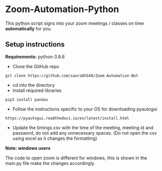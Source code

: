 # Zoom-Automation-Python

This python script signs into your zoom meetings / classes on time **automatically** for you.


## Setup instructions

**Requirements:** python-3.8.6

* Clone the GitHub repo
```
git clone https://github.com/saurabh549/Zoom-Automation-Bot
```
* cd into the directory
* Install required libraries
```
pip3 install pandas
```
* Follow the instructions specific to your OS for downloading pyautogui
```
https://pyautogui.readthedocs.io/en/latest/install.html
```
* Update the timings.csv with the time of the meeting, meeting id and password, do not add any unnecessary spaces. (Do not open the csv using excel as it changes the formatting)

**Note: windows users**

The code to open zoom is different for windows, this is shown in the main.py file make the changes accordingly.
